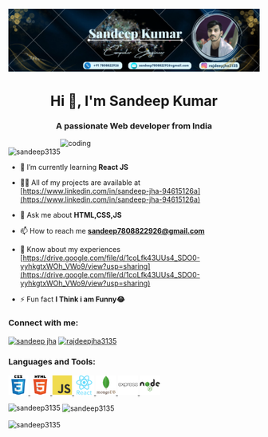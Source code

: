 ![Logo](https://github.com/sandeep3135/sandeep3135/blob/main/Banner.png)
<h1 align="center">Hi 👋, I'm Sandeep Kumar</h1>
<h3 align="center">A passionate Web developer from India</h3>
<img align="right" alt="coding" width="400px" src="https://camo.githubusercontent.com/7de37139d0b4c1ce40865e799b446c0e963a3dd8fb68d239707237c40604fa3d/68747470733a2f2f63646e2e6472696262626c652e636f6d2f75736572732f3733303730332f73637265656e73686f74732f363538313234332f6176656e746f2e676966">

<p align="left"> <img src="https://komarev.com/ghpvc/?username=sandeep3135&label=Profile%20views&color=0e75b6&style=flat" alt="sandeep3135" /> </p>

- 🌱 I’m currently learning **React JS**

- 👨‍💻 All of my projects are available at [https://www.linkedin.com/in/sandeep-jha-94615126a](https://www.linkedin.com/in/sandeep-jha-94615126a)

- 💬 Ask me about **HTML,CSS,JS**

- 📫 How to reach me **sandeep7808822926@gmail.com**

- 📄 Know about my experiences [https://drive.google.com/file/d/1coLfk43UUs4_SDO0-yyhkgtxWOh_VWo9/view?usp=sharing](https://drive.google.com/file/d/1coLfk43UUs4_SDO0-yyhkgtxWOh_VWo9/view?usp=sharing)

- ⚡ Fun fact **I Think i am Funny😂**

<h3 align="left">Connect with me:</h3>
<p align="left">
<a href="https://linkedin.com/in/sandeep jha" target="blank"><img align="center" src="https://raw.githubusercontent.com/rahuldkjain/github-profile-readme-generator/master/src/images/icons/Social/linked-in-alt.svg" alt="sandeep jha" height="30" width="40" /></a>
<a href="https://instagram.com/rajdeepjha3135" target="blank"><img align="center" src="https://raw.githubusercontent.com/rahuldkjain/github-profile-readme-generator/master/src/images/icons/Social/instagram.svg" alt="rajdeepjha3135" height="30" width="40" /></a>
</p>

<h3 align="left">Languages and Tools:</h3>
<p align="left"> <a href="https://www.w3schools.com/css/" target="_blank" rel="noreferrer"> <img src="https://raw.githubusercontent.com/devicons/devicon/master/icons/css3/css3-original-wordmark.svg" alt="css3" width="40" height="40"/> </a> <a href="https://www.w3.org/html/" target="_blank" rel="noreferrer"> <img src="https://raw.githubusercontent.com/devicons/devicon/master/icons/html5/html5-original-wordmark.svg" alt="html5" width="40" height="40"/> </a> <a href="https://developer.mozilla.org/en-US/docs/Web/JavaScript" target="_blank" rel="noreferrer"> <img src="https://raw.githubusercontent.com/devicons/devicon/master/icons/javascript/javascript-original.svg" alt="javascript" width="40" height="40"/> </a> <a href="https://reactjs.org/" target="_blank" rel="noreferrer"> <img src="https://raw.githubusercontent.com/devicons/devicon/master/icons/react/react-original-wordmark.svg" alt="react" width="40" height="40"/> </a> <a href="https://www.mongodb.com/" target="_blank" rel="noreferrer">
  <img src="https://raw.githubusercontent.com/devicons/devicon/master/icons/mongodb/mongodb-original-wordmark.svg" alt="mongodb" width="40" height="40"/>
</a>
<a href="https://expressjs.com/" target="_blank" rel="noreferrer">
  <img src="https://raw.githubusercontent.com/devicons/devicon/master/icons/express/express-original-wordmark.svg" alt="express" width="40" height="40"/>
</a>
<a href="https://nodejs.org/" target="_blank" rel="noreferrer">
  <img src="https://raw.githubusercontent.com/devicons/devicon/master/icons/nodejs/nodejs-original-wordmark.svg" alt="nodejs" width="40" height="40"/>
</a>
</p>

<p><img align="left" src="https://github-readme-stats.vercel.app/api/top-langs?username=sandeep3135&show_icons=true&locale=en&layout=compact" alt="sandeep3135" /></p>

<p>&nbsp;<img align="center" src="https://github-readme-stats.vercel.app/api?username=sandeep3135&show_icons=true&locale=en" alt="sandeep3135" /></p>

<p><img align="center" src="https://github-readme-streak-stats.herokuapp.com/?user=sandeep3135&" alt="sandeep3135" /></p>
